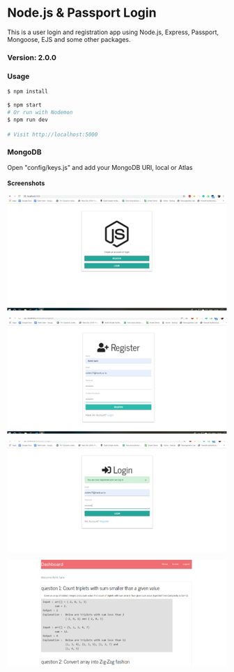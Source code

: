 # Node.js & Passport Login

This is a user login and registration app using Node.js, Express, Passport, Mongoose, EJS and some other packages.

### Version: 2.0.0

### Usage

```sh
$ npm install
```

```sh
$ npm start
# Or run with Nodemon
$ npm run dev

# Visit http://localhost:5000
```

### MongoDB

Open "config/keys.js" and add your MongoDB URI, local or Atlas


#### Screenshots

![](https://github.com/rohitsaini1196/auth/blob/master/Screen2.png "Title")

![](https://github.com/rohitsaini1196/auth/blob/master/Screen3.png "Title")

![](https://github.com/rohitsaini1196/auth/blob/master/Screen4.png "Title")


![](https://github.com/rohitsaini1196/auth/blob/master/Screen1.png "Title")

